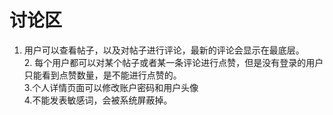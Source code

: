 # 讨论区
1. 用户可以查看帖子，以及对帖子进行评论，最新的评论会显示在最底层。
<br>2. 每个用户都可以对某个帖子或者某一条评论进行点赞，但是没有登录的用户只能看到点赞数量，是不能进行点赞的。
<br>3.个人详情页面可以修改账户密码和用户头像
<br>4.不能发表敏感词，会被系统屏蔽掉。
